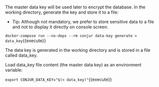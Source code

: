 The master data key will be used later to encrypt the database.
In the working directory, generate the key and store it to a file:
* Tip: Although not mandatory, we prefer to store sensitive data to a file and not to display it directly on console screen.

`docker-compose run --no-deps --rm conjur data-key generate > data_key`{{execute}}

The data key is generated in the working directory and is stored in a file called data_key.

Load data_key file content (the master data key) as an environment variable:

`export CONJUR_DATA_KEY="$(< data_key)"`{{execute}}